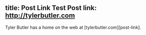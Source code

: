 title: Post Link Test Post
link: http://tylerbutler.com
---
Tyler Butler has a home on the web at [tylerbutler.com][post-link].
